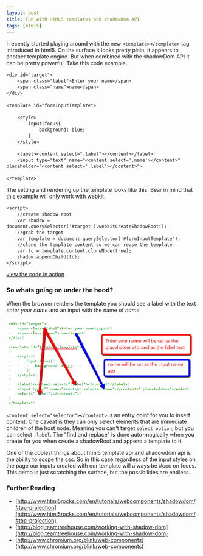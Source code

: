 ```yaml
---
layout: post
title: Fun with HTML5 templates and shadowDom API
tags: [html5]
---
```


I recently started playing around with the new `<template></template>` tag introduced in html5. On the surface it looks pretty plain, 
it appears to another template engine. But when combined with the shadowDom API it can be pretty powerful. Take this code example.

	<div id="target">
		<span class="label">Enter your name</span>
		<span class="name">name</span>
	</div>

	<template id="formInputTemplate">
	
		<style>
			input:focus{
				background: blue;			
			}
		</style>
	
		<label><content select=".label"></content></label>
		<input type="text" name="<content select='.name'></content>" placeholder="<content select='.label'></content>">
	
	</template>

The setting and rendering up the template looks like this. Bear in mind that this example will only work with webkit.

	<script>
		//create shadow root
		var shadow = document.querySelector('#target').webkitCreateShadowRoot();
		//grab the target
		var template = document.querySelector('#formInputTemplate');
		//clone the template content so we can reuse the template
		var tc = template.content.cloneNode(true);
		shadow.appendChild(tc);
	</script>

[view the code in action](/demos/2013-10-12-html5-templates)

### So whats going on under the hood?

When the browser renders the template you should see a label with the text *enter your name* and an input with the name of *name*

![content tag and shadow dom](/media/2013-10-12-html5-templates/shadowdom-innerworkings.png)

`<content select="selector"></content>` is an entry point for you to insert content. One caveat is they can only select 
elements that are immediate children of the host node. Meaning you can't target `select option`, but you can select `.label`. 
The "find and replace" is done auto-magically when you create for you when create a shadowRoot and append a template to it. 

One of the coolest things about html5 template api and shadowdom api is the ability to scope the css. So in this case 
regardless of the input styles on the page our inputs created with our template will always be #ccc on focus. This demo
is just scratching the surface, but the possibilities are endless.

### Further Reading
* [http://www.html5rocks.com/en/tutorials/webcomponents/shadowdom/#toc-projection](http://www.html5rocks.com/en/tutorials/webcomponents/shadowdom/#toc-projection)
* [http://blog.teamtreehouse.com/working-with-shadow-dom](http://blog.teamtreehouse.com/working-with-shadow-dom)
* [http://www.chromium.org/blink/web-components](http://www.chromium.org/blink/web-components)

